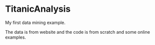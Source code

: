 # TitanicAnalysis
My first data mining example.

The data is from website and the code is from scratch and some online examples.
